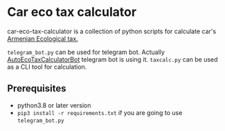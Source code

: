 # Car eco tax calculator
car-eco-tax-calculator is a collection of python scripts for calculate car's [Armenian Ecological tax.](https://www.petekamutner.am/Content.aspx?itn=tsTINatureProtectionPayments)

`telegram_bot.py` can be used for telegram bot. Actually [AutoEcoTaxCalculatorBot](https://t.me/AutoEcoTaxCalculatorBot) telegram bot is using it.
`taxcalc.py` can be used as a CLI tool for calculation.
## Prerequisites
- python3.8 or later version
- `pip3 install -r requirements.txt` if you are going to use `telegram_bot.py`